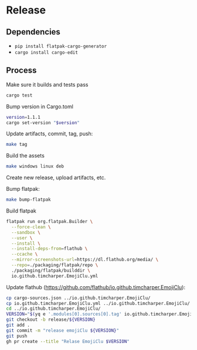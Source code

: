 # Release

## Dependencies

- `pip install flatpak-cargo-generator`
- `cargo install cargo-edit`

## Process

Make sure it builds and tests pass

```sh
cargo test
```

Bump version in Cargo.toml

```sh
version=1.1.1
cargo set-version "$version"
```

Update artifacts, commit, tag, push:

```sh
make tag
```

Build the assets

```sh
make windows linux deb
```

Create new release, upload artifacts, etc.

Bump flatpak:

```sh
make bump-flatpak
```

Build flatpak

```sh
flatpak run org.flatpak.Builder \
  --force-clean \
  --sandbox \
  --user \
  --install \
  --install-deps-from=flathub \
  --ccache \
  --mirror-screenshots-url=https://dl.flathub.org/media/ \
  --repo=./packaging/flatpak/repo \
  ./packaging/flatpak/builddir \
  io.github.timcharper.EmojiClu.yml
```

Update flathub (https://github.com/flathub/io.github.timcharper.EmojiClu):

```sh
cp cargo-sources.json ../io.github.timcharper.EmojiClu/
cp io.github.timcharper.EmojiClu.yml ../io.github.timcharper.EmojiClu/
cd ../io.github.timcharper.EmojiClu/
VERSION="$(yq e '.modules[0].sources[0].tag' io.github.timcharper.EmojiClu.yml)"
git checkout -b release/${VERSION}
git add .
git commit -m "release emojiClu ${VERSION}"
git push
gh pr create --title "Relase EmojiClu $VERSION"
```
